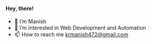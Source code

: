 #### Hey, there!
- 👋 I’m Manish
- 👀 I’m interested in Web Development and Automation
- 📫 How to reach me krmanish472@gmail.com
